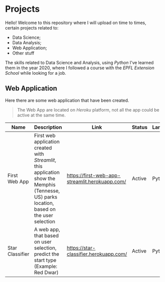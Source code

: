 # Projects
Hello! 
Welcome to this repository where I will upload on time to times, certain projects related to:
* Data Science; 
* Data Analysis;
* Web Application;
* Other stuff


The skills related to Data Science and Analysis, using _Python_ I've learned them in the year 2020, where I followed a course with the _EPFL Extension School_ while looking for a job.

## Web Application
Here there are some web application that have been created.

> The Web App are located on _Heroku_ platform, not all the app could be active at the same time.

|Name|Description|Link|Status|Language|
|----|----|----|----|----|
|First Web App|First web application created with _Streamlit_, this application show the Memphis (Tennesse, US) parks location, based on the user selection|https://first-web-app-streamlit.herokuapp.com/|Active|Python|
|Star Classifier| A web app, that based on user selection, predict the start type (Example: Red Dwar)|https://star-classifier.herokuapp.com/| Active|Python|

